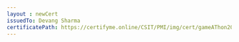 ```yaml
--- 
layout : newCert 
issuedTo: Devang Sharma 
certificatePath: https://certifyme.online/CSIT/PMI/img/cert/gameAThon2021/DevangSharma_fb024.png
--- 
```

